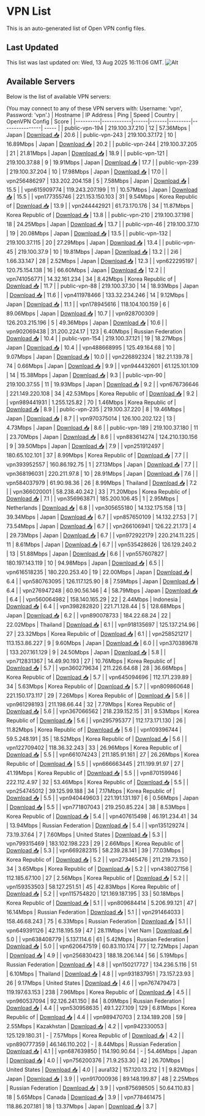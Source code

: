 # VPN List

This is an auto-generated list of Open VPN config files.

## Last Updated

This list was last updated on: Wed, 13 Aug 2025 16:11:06 GMT.
![Alt](https://repobeats.axiom.co/api/embed/186b98318ef1479477931607c1ad7d823f12451f.svg "Repobeats analytics image")

## Available Servers

Below is the list of available VPN servers:

(You may connect to any of these VPN servers with: Username: 'vpn', Password: 'vpn'.)
| Hostname | IP Address | Ping | Speed | Country | OpenVPN Config | Score |
|----------|------------|------|-------|---------|----------------| ----- |
| public-vpn-194 | 219.100.37.210 | 12 | 57.36Mbps | Japan | [Download 📥](./configs/server_0_JP.ovpn) | 20.6 |
| public-vpn-243 | 219.100.37.172 | 10 | 16.89Mbps | Japan | [Download 📥](./configs/server_1_JP.ovpn) | 20.2 |
| public-vpn-244 | 219.100.37.205 | 21 | 21.81Mbps | Japan | [Download 📥](./configs/server_2_JP.ovpn) | 18.9 |
| public-vpn-121 | 219.100.37.88 | 9 | 19.91Mbps | Japan | [Download 📥](./configs/server_3_JP.ovpn) | 17.7 |
| public-vpn-239 | 219.100.37.204 | 10 | 17.98Mbps | Japan | [Download 📥](./configs/server_4_JP.ovpn) | 17.0 |
| vpn256486297 | 133.202.204.158 | 5 | 7.58Mbps | Japan | [Download 📥](./configs/server_5_JP.ovpn) | 15.5 |
| vpn615909774 | 119.243.207.199 | 11 | 10.57Mbps | Japan | [Download 📥](./configs/server_6_JP.ovpn) | 15.5 |
| vpn177355746 | 221.153.150.103 | 31 | 9.54Mbps | Korea Republic of | [Download 📥](./configs/server_7_KR.ovpn) | 13.9 |
| vpn244442921 | 61.73.170.176 | 34 | 11.87Mbps | Korea Republic of | [Download 📥](./configs/server_8_KR.ovpn) | 13.8 |
| public-vpn-210 | 219.100.37.198 | 18 | 24.25Mbps | Japan | [Download 📥](./configs/server_9_JP.ovpn) | 13.7 |
| public-vpn-46 | 219.100.37.10 | 19 | 20.08Mbps | Japan | [Download 📥](./configs/server_10_JP.ovpn) | 13.5 |
| public-vpn-132 | 219.100.37.115 | 20 | 27.29Mbps | Japan | [Download 📥](./configs/server_11_JP.ovpn) | 13.4 |
| public-vpn-45 | 219.100.37.9 | 10 | 19.81Mbps | Japan | [Download 📥](./configs/server_12_JP.ovpn) | 13.2 |
| 2i6 | 1.66.33.147 | 28 | 2.52Mbps | Japan | [Download 📥](./configs/server_13_JP.ovpn) | 12.3 |
| vpn622295197 | 120.75.154.138 | 16 | 66.60Mbps | Japan | [Download 📥](./configs/server_14_JP.ovpn) | 12.2 |
| vpn741056771 | 14.32.161.234 | 34 | 8.42Mbps | Korea Republic of | [Download 📥](./configs/server_15_KR.ovpn) | 11.7 |
| public-vpn-88 | 219.100.37.30 | 14 | 18.93Mbps | Japan | [Download 📥](./configs/server_16_JP.ovpn) | 11.6 |
| vpn411978466 | 133.32.234.246 | 14 | 9.12Mbps | Japan | [Download 📥](./configs/server_17_JP.ovpn) | 11.1 |
| vpn178945616 | 118.104.100.159 | 6 | 89.06Mbps | Japan | [Download 📥](./configs/server_18_JP.ovpn) | 10.7 |
| vpn928700309 | 126.203.215.196 | 5 | 49.36Mbps | Japan | [Download 📥](./configs/server_19_JP.ovpn) | 10.6 |
| vpn902069438 | 31.200.224.17 | 123 | 6.40Mbps | Russian Federation | [Download 📥](./configs/server_20_RU.ovpn) | 10.4 |
| public-vpn-154 | 219.100.37.121 | 19 | 18.27Mbps | Japan | [Download 📥](./configs/server_21_JP.ovpn) | 10.4 |
| vpn488668995 | 125.49.164.68 | 10 | 9.07Mbps | Japan | [Download 📥](./configs/server_22_JP.ovpn) | 10.0 |
| vpn226892324 | 182.21.139.78 | 74 | 0.66Mbps | Japan | [Download 📥](./configs/server_23_JP.ovpn) | 9.9 |
| vpn944432601 | 61.125.101.109 | 14 | 15.38Mbps | Japan | [Download 📥](./configs/server_24_JP.ovpn) | 9.3 |
| public-vpn-90 | 219.100.37.55 | 11 | 19.93Mbps | Japan | [Download 📥](./configs/server_25_JP.ovpn) | 9.2 |
| vpn676736646 | 221.149.220.108 | 34 | 42.53Mbps | Korea Republic of | [Download 📥](./configs/server_26_KR.ovpn) | 9.2 |
| vpn989441931 | 1.255.125.82 | 70 | 1.46Mbps | Korea Republic of | [Download 📥](./configs/server_27_KR.ovpn) | 8.9 |
| public-vpn-235 | 219.100.37.220 | 8 | 19.46Mbps | Japan | [Download 📥](./configs/server_28_JP.ovpn) | 8.7 |
| vpn970375014 | 126.100.202.122 | 13 | 4.73Mbps | Japan | [Download 📥](./configs/server_29_JP.ovpn) | 8.6 |
| public-vpn-189 | 219.100.37.180 | 11 | 23.70Mbps | Japan | [Download 📥](./configs/server_30_JP.ovpn) | 8.6 |
| vpn883614274 | 124.210.130.156 | 9 | 39.50Mbps | Japan | [Download 📥](./configs/server_31_JP.ovpn) | 7.9 |
| vpn251912497 | 180.65.102.101 | 37 | 8.99Mbps | Korea Republic of | [Download 📥](./configs/server_32_KR.ovpn) | 7.7 |
| vpn393952557 | 160.86.192.75 | 1 | 27.13Mbps | Japan | [Download 📥](./configs/server_33_JP.ovpn) | 7.7 |
| vpn368196031 | 220.211.97.8 | 10 | 28.91Mbps | Japan | [Download 📥](./configs/server_34_JP.ovpn) | 7.6 |
| vpn584037979 | 61.90.98.36 | 26 | 8.99Mbps | Thailand | [Download 📥](./configs/server_35_TH.ovpn) | 7.2 |
| vpn366020001 | 58.238.40.242 | 33 | 71.20Mbps | Korea Republic of | [Download 📥](./configs/server_36_KR.ovpn) | 7.1 |
| vpn356963871 | 185.200.106.45 | 1 | 2.95Mbps | Netherlands | [Download 📥](./configs/server_37_NL.ovpn) | 6.8 |
| vpn305655180 | 14.132.175.158 | 13 | 39.34Mbps | Japan | [Download 📥](./configs/server_38_JP.ovpn) | 6.7 |
| vpn857650109 | 14.132.27.53 | 7 | 73.54Mbps | Japan | [Download 📥](./configs/server_39_JP.ovpn) | 6.7 |
| vpn266106941 | 126.22.21.173 | 4 | 29.73Mbps | Japan | [Download 📥](./configs/server_40_JP.ovpn) | 6.7 |
| vpn972922179 | 220.214.11.225 | 11 | 8.61Mbps | Japan | [Download 📥](./configs/server_41_JP.ovpn) | 6.7 |
| vpn535428626 | 126.129.240.2 | 13 | 51.88Mbps | Japan | [Download 📥](./configs/server_42_JP.ovpn) | 6.6 |
| vpn557607827 | 180.197.143.119 | 10 | 94.98Mbps | Japan | [Download 📥](./configs/server_43_JP.ovpn) | 6.5 |
| vpn616518235 | 180.220.253.40 | 19 | 22.00Mbps | Japan | [Download 📥](./configs/server_44_JP.ovpn) | 6.4 |
| vpn580763095 | 126.117.125.90 | 8 | 7.59Mbps | Japan | [Download 📥](./configs/server_45_JP.ovpn) | 6.4 |
| vpn276947248 | 60.90.56.146 | 4 | 58.79Mbps | Japan | [Download 📥](./configs/server_46_JP.ovpn) | 6.4 |
| vpn560064982 | 158.140.165.29 | 22 | 2.44Mbps | Indonesia | [Download 📥](./configs/server_47_ID.ovpn) | 6.4 |
| vpn398282820 | 221.71.128.44 | 5 | 128.68Mbps | Japan | [Download 📥](./configs/server_48_JP.ovpn) | 6.2 |
| vpn890078733 | 184.22.68.24 | 22 | 22.02Mbps | Thailand | [Download 📥](./configs/server_49_TH.ovpn) | 6.1 |
| vpn918135697 | 125.137.214.96 | 27 | 23.32Mbps | Korea Republic of | [Download 📥](./configs/server_50_KR.ovpn) | 6.1 |
| vpn258521217 | 113.153.86.227 | 9 | 9.60Mbps | Japan | [Download 📥](./configs/server_51_JP.ovpn) | 6.0 |
| vpn370389678 | 133.207.161.129 | 9 | 24.50Mbps | Japan | [Download 📥](./configs/server_52_JP.ovpn) | 5.8 |
| vpn712831367 | 14.49.90.193 | 27 | 10.76Mbps | Korea Republic of | [Download 📥](./configs/server_53_KR.ovpn) | 5.7 |
| vpn360279634 | 211.226.64.68 | 28 | 36.66Mbps | Korea Republic of | [Download 📥](./configs/server_54_KR.ovpn) | 5.7 |
| vpn645094696 | 112.171.239.89 | 34 | 5.63Mbps | Korea Republic of | [Download 📥](./configs/server_55_KR.ovpn) | 5.7 |
| vpn809860648 | 221.150.173.117 | 29 | 7.26Mbps | Korea Republic of | [Download 📥](./configs/server_56_KR.ovpn) | 5.6 |
| vpn961298193 | 211.198.66.44 | 32 | 7.79Mbps | Korea Republic of | [Download 📥](./configs/server_57_KR.ovpn) | 5.6 |
| vpn367066562 | 218.239.152.15 | 31 | 9.53Mbps | Korea Republic of | [Download 📥](./configs/server_58_KR.ovpn) | 5.6 |
| vpn295795377 | 112.173.171.130 | 26 | 11.82Mbps | Korea Republic of | [Download 📥](./configs/server_59_KR.ovpn) | 5.6 |
| vpn109396744 | 59.5.248.191 | 35 | 18.52Mbps | Korea Republic of | [Download 📥](./configs/server_60_KR.ovpn) | 5.6 |
| vpn122709402 | 118.36.32.243 | 33 | 26.96Mbps | Korea Republic of | [Download 📥](./configs/server_61_KR.ovpn) | 5.5 |
| vpn661074243 | 211.185.91.161 | 27 | 26.26Mbps | Korea Republic of | [Download 📥](./configs/server_62_KR.ovpn) | 5.5 |
| vpn666663445 | 211.199.91.97 | 27 | 41.19Mbps | Korea Republic of | [Download 📥](./configs/server_63_KR.ovpn) | 5.5 |
| vpn870159946 | 222.112.4.97 | 32 | 53.46Mbps | Korea Republic of | [Download 📥](./configs/server_64_KR.ovpn) | 5.5 |
| vpn254745012 | 39.125.99.188 | 34 | 7.17Mbps | Korea Republic of | [Download 📥](./configs/server_65_KR.ovpn) | 5.5 |
| vpn940449603 | 221.191.131.197 | 6 | 0.56Mbps | Japan | [Download 📥](./configs/server_66_JP.ovpn) | 5.5 |
| vpn771807043 | 219.250.85.224 | 38 | 8.53Mbps | Korea Republic of | [Download 📥](./configs/server_67_KR.ovpn) | 5.4 |
| vpn407615498 | 46.191.234.41 | 34 | 13.94Mbps | Russian Federation | [Download 📥](./configs/server_68_RU.ovpn) | 5.4 |
| vpn135129274 | 73.19.37.64 | 7 | 7.60Mbps | United States | [Download 📥](./configs/server_69_US.ovpn) | 5.3 |
| vpn799315469 | 183.102.198.223 | 29 | 2.66Mbps | Korea Republic of | [Download 📥](./configs/server_70_KR.ovpn) | 5.3 |
| vpn669282315 | 58.239.28.141 | 39 | 77.03Mbps | Korea Republic of | [Download 📥](./configs/server_71_KR.ovpn) | 5.2 |
| vpn273465476 | 211.219.73.150 | 34 | 3.65Mbps | Korea Republic of | [Download 📥](./configs/server_72_KR.ovpn) | 5.2 |
| vpn438027156 | 112.185.67.100 | 27 | 2.56Mbps | Korea Republic of | [Download 📥](./configs/server_73_KR.ovpn) | 5.2 |
| vpn159353503 | 58.127.251.51 | 45 | 42.83Mbps | Korea Republic of | [Download 📥](./configs/server_74_KR.ovpn) | 5.2 |
| vpn115754820 | 121.169.187.195 | 33 | 50.18Mbps | Korea Republic of | [Download 📥](./configs/server_75_KR.ovpn) | 5.1 |
| vpn809684414 | 5.206.99.121 | 47 | 16.14Mbps | Russian Federation | [Download 📥](./configs/server_76_RU.ovpn) | 5.1 |
| vpn291464033 | 158.46.68.243 | 75 | 6.33Mbps | Russian Federation | [Download 📥](./configs/server_77_RU.ovpn) | 5.1 |
| vpn649391126 | 42.118.195.59 | 47 | 28.11Mbps | Viet Nam | [Download 📥](./configs/server_78_VN.ovpn) | 5.0 |
| vpn638408779 | 5.137.114.6 | 61 | 5.42Mbps | Russian Federation | [Download 📥](./configs/server_79_RU.ovpn) | 5.0 |
| vpn620647519 | 60.83.110.174 | 77 | 12.72Mbps | Japan | [Download 📥](./configs/server_80_JP.ovpn) | 4.9 |
| vpn256830423 | 188.18.206.144 | 56 | 5.19Mbps | Russian Federation | [Download 📥](./configs/server_81_RU.ovpn) | 4.8 |
| vpn150217727 | 134.236.5.116 | 51 | 6.10Mbps | Thailand | [Download 📥](./configs/server_82_TH.ovpn) | 4.8 |
| vpn931837951 | 73.157.23.93 | 26 | 9.17Mbps | United States | [Download 📥](./configs/server_83_US.ovpn) | 4.6 |
| vpn767479473 | 119.197.63.153 | 238 | 7.96Mbps | Korea Republic of | [Download 📥](./configs/server_84_KR.ovpn) | 4.5 |
| vpn960537094 | 92.126.241.150 | 84 | 8.09Mbps | Russian Federation | [Download 📥](./configs/server_85_RU.ovpn) | 4.4 |
| vpn530958635 | 49.1.227.109 | 129 | 6.81Mbps | Korea Republic of | [Download 📥](./configs/server_86_KR.ovpn) | 4.4 |
| vpn989470703 | 2.134.189.208 | 59 | 2.55Mbps | Kazakhstan | [Download 📥](./configs/server_87_KZ.ovpn) | 4.2 |
| vpn942330053 | 125.129.180.31 | - | 7.57Mbps | Korea Republic of | [Download 📥](./configs/server_88_KR.ovpn) | 4.2 |
| vpn890777359 | 46.146.110.202 | - | 8.44Mbps | Russian Federation | [Download 📥](./configs/server_89_RU.ovpn) | 4.1 |
| vpn687639850 | 114.190.90.64 | - | 54.46Mbps | Japan | [Download 📥](./configs/server_90_JP.ovpn) | 4.0 |
| vpn756200376 | 71.9.253.30 | 42 | 26.70Mbps | United States | [Download 📥](./configs/server_91_US.ovpn) | 4.0 |
| aura132 | 157.120.13.212 | 1 | 9.82Mbps | Japan | [Download 📥](./configs/server_92_JP.ovpn) | 3.9 |
| vpn917000936 | 89.148.199.87 | 48 | 2.25Mbps | Russian Federation | [Download 📥](./configs/server_93_RU.ovpn) | 3.9 |
| vpn875698505 | 50.64.110.83 | 18 | 5.65Mbps | Canada | [Download 📥](./configs/server_94_CA.ovpn) | 3.9 |
| vpn778461475 | 118.86.207.181 | 18 | 13.37Mbps | Japan | [Download 📥](./configs/server_95_JP.ovpn) | 3.7 |
